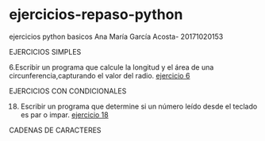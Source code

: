 # ejercicios-repaso-python
ejercicios python basicos
Ana María García Acosta- 20171020153

EJERCICIOS SIMPLES

6.Escribir un programa que calcule la longitud y el área de una circunferencia,capturando el valor del radio. [ejercicio 6](https://github.com/ganamaa/ejercicios-repaso-python/blob/master/ejercicioSimple6.py)

EJERCICIOS CON CONDICIONALES

18. Escribir un programa que determine si un número leído desde el teclado es par o impar. [ejercicio 18](https://github.com/ganamaa/ejercicios-repaso-python/blob/master/ejercicio18.py)

CADENAS DE CARACTERES

